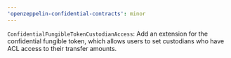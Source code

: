```yaml
---
'openzeppelin-confidential-contracts': minor
---
```


`ConfidentialFungibleTokenCustodianAccess`: Add an extension for the confidential fungible token, which allows users to set custodians who have ACL access to their transfer amounts.

